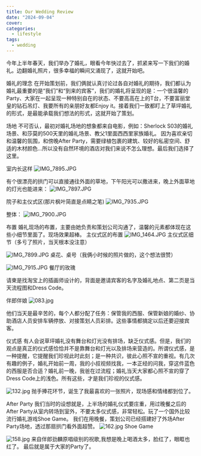 ```yaml
---
title: Our Wedding Review
date: "2024-09-04"
cover: 
categories:
  - lifestyle
tags:
  - wedding
---
```


今年上半年春天，我们举办了婚礼，眼看今年快过去了，抓紧来写一下我们的婚礼。边翻婚礼照片，很多幸福的瞬间又涌现了，这就开始吧。

婚礼的理念
在开始策划前，我们俩就认真讨论过各自对婚礼的期待，我们都认为婚礼最重要的是“我们”和“到来的宾客”，我们的婚礼将呈现的是：一个很温馨的Party、大家在一起呈现一种特别自在的状态、不要高高在上的T台，不要富丽堂皇的钻石吊灯、我要所有的亲朋好友都Enjoy it。接着我们一致都盯上了草坪婚礼的形式，是最能承载我们想法的形式，这就开始了策划。

场地
不可否认，最初对婚礼场地的想象都来自电影，例如：Sherlock S03的婚礼场景、和莎莫的500天里的婚礼场景、教父1里面西西里家族婚礼。
因为喜欢亲切和温馨的氛围，和傍晚After Party，需要绿植包裹的建筑、较好的私密空间、舒适的木材颜色…所以没有自然环境的酒店对我们来说不怎么理想。最后我们选择了这里。

室内长这样
![IMG\_7895.JPG][image-1]

有个很漂亮的拱门可以直接通往外面的草地，下午阳光可以撒进来，晚上外面草地的灯光也能进来：
![IMG\_7897.JPG][image-2]

院子和主仪式区(那片枫叶简直是点睛之笔)
![IMG\_7935.JPG][image-3]


整体：
![IMG\_7900.JPG][image-4]

布置
婚礼现场的布置，主要由她负责和策划公司沟通了，温馨的元素都体现在这些小细节里面了。现场效果超棒。
主仪式区的布置
![IMG\_1464.JPG][image-5]
主仪式区细节（多亏了照片，当天根本没注意）

![IMG\_7899.JPG][image-6]
桌花、桌号（我俩小时候的照片做的，这个想法很赞）

![IMG\_7915.JPG][image-7]
餐厅的玫瑰

请柬是找淘宝上的插画师设计的，背面是邀请宾客的名字及婚礼地点、第二页是当天流程图和Dress Code。

伴郎伴娘
![083.jpg][image-8]

他们当天是最辛苦的，每个人都分配了任务：保管我的西服、保管新娘的婚纱、协助酒店人员安排车辆停放、对接策划人员彩排。这些事情都搞定以后还要迎接宾客。

仪式感
有人会说草坪婚礼没有舞台和灯光没有排场，缺乏仪式感。但是，我们的观点是真正的仪式感恰恰并不是靠舞台和灯光以及排场来营造的。所谓仪式感，是一种提醒，它提醒我们珍视此时此刻；是一种共识，彼此心照不宣的重视。有几次有趣的例子，婚礼开始前一周，我的小叔视频找我，一本正经的问我，穿这件蓝色的西服是否合适？婚礼前一晚，我爸在过流程；婚礼当天大家都心照不宣的穿了Dress Code上的浅色。所有这些，才是我们珍视的仪式感。

![132.jpg][image-9]
抛手捧花环节，诞生了我最喜欢的一张照片，现场感和情绪都到位了。

After Party
我们当时的设想就是，上半场的婚礼仪式要庄重，用过晚餐之后的After Party从室内转场到室外，不要太多仪式感，非常轻松。玩了一个国外比较流行婚礼游戏Shoe Game。
我们在用晚餐，策划公司已经搭建好了外场After Party场地，透过那扇拱门看外面超赞。
![162.jpg][image-10]
Shoe Game

![158.jpg][image-11]
来自伴郎劲麟原唱级别的祝歌,我想是晚上喝酒太多，脸红了，眼眶也红了。
最后就是属于大家的Party了。

[image-1]:	https://blog-img-1316914534.cos.ap-shanghai.myqcloud.com/undefinedIMG_7895.JPG
[image-2]:	https://blog-img-1316914534.cos.ap-shanghai.myqcloud.com/undefinedIMG_7897.JPG
[image-3]:	https://blog-img-1316914534.cos.ap-shanghai.myqcloud.com/undefinedIMG_7935.JPG
[image-4]:	https://blog-img-1316914534.cos.ap-shanghai.myqcloud.com/undefinedIMG_7900.JPG
[image-5]:	https://blog-img-1316914534.cos.ap-shanghai.myqcloud.com/undefinedIMG_1464.JPG
[image-6]:	https://blog-img-1316914534.cos.ap-shanghai.myqcloud.com/undefinedIMG_7899.JPG
[image-7]:	https://blog-img-1316914534.cos.ap-shanghai.myqcloud.com/undefinedIMG_7915.JPG
[image-8]:	https://blog-img-1316914534.cos.ap-shanghai.myqcloud.com/undefined083.jpg
[image-9]:	https://blog-img-1316914534.cos.ap-shanghai.myqcloud.com/undefined132.jpg
[image-10]:	https://blog-img-1316914534.cos.ap-shanghai.myqcloud.com/undefined162.jpg
[image-11]:	https://blog-img-1316914534.cos.ap-shanghai.myqcloud.com/undefined158.jpg
